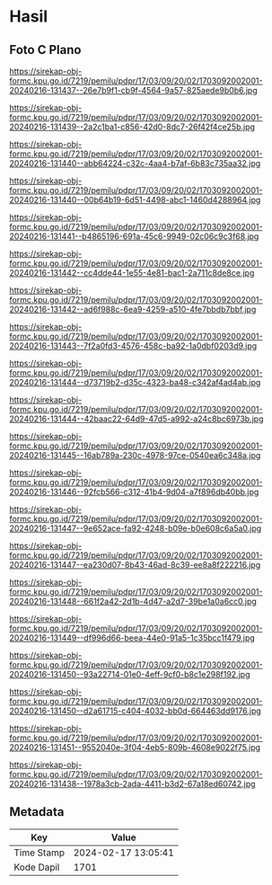 # Hasil

## Foto C Plano

https://sirekap-obj-formc.kpu.go.id/7219/pemilu/pdpr/17/03/09/20/02/1703092002001-20240216-131437--26e7b9f1-cb9f-4564-9a57-825aede9b0b6.jpg

https://sirekap-obj-formc.kpu.go.id/7219/pemilu/pdpr/17/03/09/20/02/1703092002001-20240216-131439--2a2c1ba1-c856-42d0-8dc7-26f42f4ce25b.jpg

https://sirekap-obj-formc.kpu.go.id/7219/pemilu/pdpr/17/03/09/20/02/1703092002001-20240216-131440--abb64224-c32c-4aa4-b7af-6b83c735aa32.jpg

https://sirekap-obj-formc.kpu.go.id/7219/pemilu/pdpr/17/03/09/20/02/1703092002001-20240216-131440--00b64b19-6d51-4498-abc1-1460d4288964.jpg

https://sirekap-obj-formc.kpu.go.id/7219/pemilu/pdpr/17/03/09/20/02/1703092002001-20240216-131441--b4865196-691a-45c6-9949-02c06c9c3f68.jpg

https://sirekap-obj-formc.kpu.go.id/7219/pemilu/pdpr/17/03/09/20/02/1703092002001-20240216-131442--cc4dde44-1e55-4e81-bac1-2a711c8de8ce.jpg

https://sirekap-obj-formc.kpu.go.id/7219/pemilu/pdpr/17/03/09/20/02/1703092002001-20240216-131442--ad6f988c-6ea9-4259-a510-4fe7bbdb7bbf.jpg

https://sirekap-obj-formc.kpu.go.id/7219/pemilu/pdpr/17/03/09/20/02/1703092002001-20240216-131443--7f2a0fd3-4576-458c-ba92-1a0dbf0203d9.jpg

https://sirekap-obj-formc.kpu.go.id/7219/pemilu/pdpr/17/03/09/20/02/1703092002001-20240216-131444--d73719b2-d35c-4323-ba48-c342af4ad4ab.jpg

https://sirekap-obj-formc.kpu.go.id/7219/pemilu/pdpr/17/03/09/20/02/1703092002001-20240216-131444--42baac22-64d9-47d5-a992-a24c8bc6973b.jpg

https://sirekap-obj-formc.kpu.go.id/7219/pemilu/pdpr/17/03/09/20/02/1703092002001-20240216-131445--16ab789a-230c-4978-97ce-0540ea6c348a.jpg

https://sirekap-obj-formc.kpu.go.id/7219/pemilu/pdpr/17/03/09/20/02/1703092002001-20240216-131446--92fcb566-c312-41b4-9d04-a7f896db40bb.jpg

https://sirekap-obj-formc.kpu.go.id/7219/pemilu/pdpr/17/03/09/20/02/1703092002001-20240216-131447--9e652ace-fa92-4248-b09e-b0e608c6a5a0.jpg

https://sirekap-obj-formc.kpu.go.id/7219/pemilu/pdpr/17/03/09/20/02/1703092002001-20240216-131447--ea230d07-8b43-46ad-8c39-ee8a8f222216.jpg

https://sirekap-obj-formc.kpu.go.id/7219/pemilu/pdpr/17/03/09/20/02/1703092002001-20240216-131448--661f2a42-2d1b-4d47-a2d7-39be1a0a6cc0.jpg

https://sirekap-obj-formc.kpu.go.id/7219/pemilu/pdpr/17/03/09/20/02/1703092002001-20240216-131449--df996d66-beea-44e0-91a5-1c35bcc1f479.jpg

https://sirekap-obj-formc.kpu.go.id/7219/pemilu/pdpr/17/03/09/20/02/1703092002001-20240216-131450--93a22714-01e0-4eff-9cf0-b8c1e298f192.jpg

https://sirekap-obj-formc.kpu.go.id/7219/pemilu/pdpr/17/03/09/20/02/1703092002001-20240216-131450--d2a61715-c404-4032-bb0d-664463dd9176.jpg

https://sirekap-obj-formc.kpu.go.id/7219/pemilu/pdpr/17/03/09/20/02/1703092002001-20240216-131451--9552040e-3f04-4eb5-809b-4608e9022f75.jpg

https://sirekap-obj-formc.kpu.go.id/7219/pemilu/pdpr/17/03/09/20/02/1703092002001-20240216-131438--1978a3cb-2ada-4411-b3d2-67a18ed60742.jpg


## Metadata

| Key        | Value               |
| ---------- | ------------------- |
| Time Stamp | 2024-02-17 13:05:41 |
| Kode Dapil | 1701                |




